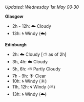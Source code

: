 *Updated: Wednesday 1st May 00:30*

**Glasgow**

* 2h - 12h: :cloud: Cloudy
* 13h: :cyclone: Windy (:cloud:)

**Edinburgh**

* 2h: :cloud: Cloudy [:partly_sunny: as of 2h]
* 3h, 4h: :cloud: Cloudy
* 5h, 6h: :partly_sunny: Partly Cloudy
* 7h - 9h: :sunny: Clear
* 10h: :cyclone: Windy (:sunny:)
* 11h, 12h: :cyclone: Windy (:partly_sunny:)
* 13h: :cyclone: Windy (:cloud:)
